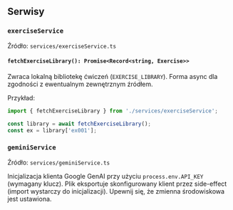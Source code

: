 ## Serwisy

### `exerciseService`
Źródło: `services/exerciseService.ts`

#### `fetchExerciseLibrary(): Promise<Record<string, Exercise>>`
Zwraca lokalną bibliotekę ćwiczeń (`EXERCISE_LIBRARY`). Forma async dla zgodności z ewentualnym zewnętrznym źródłem.

Przykład:
```ts
import { fetchExerciseLibrary } from './services/exerciseService';

const library = await fetchExerciseLibrary();
const ex = library['ex001'];
```

### `geminiService`
Źródło: `services/geminiService.ts`

Inicjalizacja klienta Google GenAI przy użyciu `process.env.API_KEY` (wymagany klucz). Plik eksportuje skonfigurowany klient przez side-effect (import wystarczy do inicjalizacji). Upewnij się, że zmienna środowiskowa jest ustawiona.

